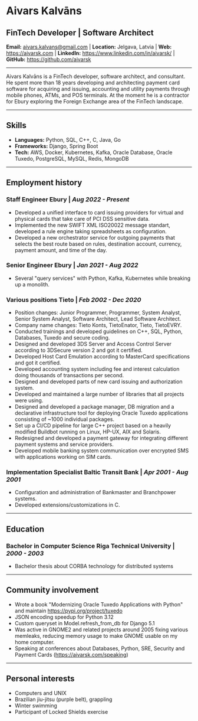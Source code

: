 # Aivars Kalvāns
## FinTech Developer | Software Architect

**Email:** aivars.kalvans@gmail.com |
**Location:** Jelgava, Latvia |
**Web:** https://aivarsk.com |
**LinkedIn:** https://www.linkedin.com/in/aivarsk/ |
**GitHub:** https://github.com/aivarsk

---

Aivars Kalvāns is a FinTech developer, software architect, and consultant. He spent more than 18 years developing and architecting payment card software for acquiring and issuing, accounting and utility payments through mobile phones, ATMs, and POS terminals. At the moment he is a contractor for Ebury exploring the Foreign Exchange area of the FinTech landscape.

---

## Skills

- **Languages:** Python, SQL, C++, C, Java, Go
- **Frameworks:** Django, Spring Boot
- **Tech:** AWS, Docker, Kubernetes, Kafka, Oracle Database, Oracle Tuxedo, PostgreSQL, MySQL, Redis, MongoDB

---

## Employment history

### Staff Engineer **Ebury** | *Aug 2022 - Present*

- Developed a unified interface to card issuing providers for virtual and physical cards that take care of PCI DSS sensitive data.
- Implemented the new SWIFT XML ISO20022 message standart, developed a rule engine taking spreadsheets as configuration.
- Developed a new orchestrator service for outgoing payments that selects the best route based on rules, destination account, currency, payment amount, and time of the day.

### Senior Engineer **Ebury** | *Jan 2021 - Aug 2022*

- Several "query services" with Python, Kafka, Kubernetes while breaking up a monolith.

### Various positions **Tieto** | *Feb 2002 - Dec 2020*

- Position changes: Junior Programmer, Programmer, System Analyst, Senior System Analyst, Software Architect, Lead Software Architect.
- Company name changes: Tieto Konts, TietoEnator, Tieto, TietoEVRY.
- Conducted trainings and developed guidelines on C++, SQL, Python, Databases, Tuxedo and secure coding.
- Designed and developed 3DS Server and Access Control Server according to 3DSecure version 2 and got it certified.
- Developed Host Card Emulation according to MasterCard specifications and got it certified.
- Developed accounting system including fee and interest calculation doing thousands of transactions per second.
- Designed and developed parts of new card issuing and authorization system.
- Developed and maintained a large number of libraries that all projects were using.
- Designed and developed a package manager, DB migration and a declarative infrastructure tool for deploying Oracle Tuxedo applications consisting of ~1000 individual packages.
- Set up a CI/CD pipeline for large C++ project based on a heavily modified Buildbot running on Linux, HP-UX, AIX and Solaris.
- Redesigned and developed a payment gateway for integrating different payment systems and service providers.
- Developed mobile banking system communication over encrypted SMS with applications working on SIM cards.

### Implementation Specialist **Baltic Transit Bank** | *Apr 2001 - Aug 2001*

- Configuration and administration of Bankmaster and Branchpower systems.
- Developed extensions/customizations in C.

---

## Education

### Bachelor in Computer Science **Riga Technical University** | *2000 - 2003*
- Bachelor thesis about CORBA technology for distributed systems

---

## Community involvement

- Wrote a book "Modernizing Oracle Tuxedo Applications with Python" and maintain https://pypi.org/project/tuxedo
- JSON encoding speedup for Python 3.12
- Custom queryset in Model.refresh_from_db for Django 5.1
- Was active in GNOME2 and related projects around 2005 fixing various memleaks, reducing memory usage to make GNOME usable on my home computer.
- Speaking at conferences about Databases, Python, SRE, Security and Payment Cards (https://aivarsk.com/speaking)

---

## Personal interests

- Computers and UNIX
- Brazilian jiu-jitsu (purple belt), grappling
- Winter swimming
- Participant of Locked Shields exercise
